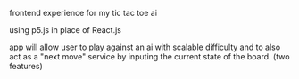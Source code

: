 frontend experience for my tic tac toe ai

using p5.js in place of React.js

app will allow user to play against an ai with scalable difficulty and to
also act as a "next move" service by inputing the current state of the board.
(two features)
